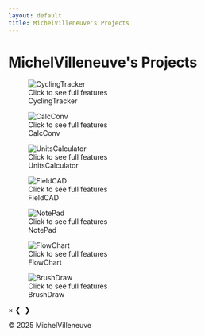 ```yaml
---
layout: default
title: MichelVilleneuve's Projects
---
```


<link rel="stylesheet" href="/assets/css/style.css">

<div class="site-header">
  <h1 class="site-title">MichelVilleneuve's Projects</h1>
</div>

<div class="gallery-container">

  <!-- CyclingTracker -->
  <figure class="gallery-item">
    <div class="img-container" onmouseover="this.classList.add('hovered')" onmouseout="this.classList.remove('hovered')" onclick="openLightbox('cycling')">
      <img src="Images/CyclingTracker.png" alt="CyclingTracker">
      <div class="click-instruction">Click to see full features</div>
    </div>
    <figcaption>CyclingTracker</figcaption>
  </figure>

  <!-- CalcConv -->
  <figure class="gallery-item">
    <div class="img-container" onmouseover="this.classList.add('hovered')" onmouseout="this.classList.remove('hovered')" onclick="openLightbox('calcconv')">
      <img src="Images/CalcConv.jpg" alt="CalcConv">
      <div class="click-instruction">Click to see full features</div>
    </div>
    <figcaption>CalcConv</figcaption>
  </figure>

  <!-- UnitsCalculator -->
  <figure class="gallery-item">
    <div class="img-container" onmouseover="this.classList.add('hovered')" onmouseout="this.classList.remove('hovered')" onclick="openLightbox('unitscalculator')">
      <img src="Images/UnitsCalculator.jpg" alt="UnitsCalculator">
      <div class="click-instruction">Click to see full features</div>
    </div>
    <figcaption>UnitsCalculator</figcaption>
  </figure>

  <!-- FieldCAD -->
  <figure class="gallery-item">
    <div class="img-container" onmouseover="this.classList.add('hovered')" onmouseout="this.classList.remove('hovered')" onclick="openLightbox('fieldcad')">
      <img src="Images/FieldCAD.jpg" alt="FieldCAD">
      <div class="click-instruction">Click to see full features</div>
    </div>
    <figcaption>FieldCAD</figcaption>
  </figure>

  <!-- NotePad -->
  <figure class="gallery-item">
    <div class="img-container" onmouseover="this.classList.add('hovered')" onmouseout="this.classList.remove('hovered')" onclick="openLightbox('notepad')">
      <img src="Images/NotePad.jpg" alt="NotePad">
      <div class="click-instruction">Click to see full features</div>
    </div>
    <figcaption>NotePad</figcaption>
  </figure>

  <!-- FlowChart -->
  <figure class="gallery-item">
    <div class="img-container" onmouseover="this.classList.add('hovered')" onmouseout="this.classList.remove('hovered')" onclick="openLightbox('flowchart')">
      <img src="Images/FlowChart.jpg" alt="FlowChart">
      <div class="click-instruction">Click to see full features</div>
    </div>
    <figcaption>FlowChart</figcaption>
  </figure>

  <!-- BrushDraw -->
  <figure class="gallery-item">
    <div class="img-container" onmouseover="this.classList.add('hovered')" onmouseout="this.classList.remove('hovered')" onclick="openLightbox('brushdraw')">
      <img src="Images/BrushDraw.png" alt="BrushDraw">
      <div class="click-instruction">Click to see full features</div>
    </div>
    <figcaption>BrushDraw</figcaption>
  </figure>

</div>

<!-- Lightbox -->
<div id="lightbox" onclick="closeLightbox()">
  <span id="close">&times;</span>
  <span id="prev" class="lightbox-nav" onclick="prevSlide(event)">&#10094;</span>
  <img id="lightbox-img" src="">
  <span id="next" class="lightbox-nav" onclick="nextSlide(event)">&#10095;</span>
  <div id="features-box"></div>
</div>

<footer>
  <p>&copy; 2025 MichelVilleneuve</p>
</footer>

<script>
const appData = {
  cycling: {
    images: [
      "Images/CyclingTracker.png",
      "Images/CyclingTracker1.png",
      "Images/CyclingTracker2.png",
      "Images/CyclingTracker3.png",
      "Images/CyclingTracker4.png",
      "Images/CyclingTracker5.png"
    ],
    features: `
      <ul>
        <li>Distance</li>
        <li>Road Slope</li>
        <li>Calories</li>
        <li>Current Time</li>
        <li>AVG Speed</li>
        <li>Max Speed</li>
        <li>Elevation Gain</li>
        <li>Elevation Loss</li>
        <li>Elevation Net</li>
      </ul>
    `
  },
  calcconv: { images: ["Images/CalcConv.jpg"], features: "<p>Coming soon...</p>" },
  unitscalculator: { images: ["Images/UnitsCalculator.jpg"], features: "<p>Coming soon...</p>" },
  fieldcad: { images: ["Images/FieldCAD.jpg"], features: "<p>Coming soon...</p>" },
  notepad: { images: ["Images/NotePad.jpg"], features: "<p>Coming soon...</p>" },
  flowchart: { images: ["Images/FlowChart.jpg"], features: "<p>Coming soon...</p>" },
  brushdraw: { images: ["Images/BrushDraw.png"], features: "<p>Coming soon...</p>" }
};

let currentApp = null;
let currentIndex = 0;

function openLightbox(app) {
  event.stopPropagation();
  currentApp = app;
  currentIndex = 0;
  const lightbox = document.getElementById("lightbox");
  lightbox.style.display = "flex";
  showSlide(currentIndex);
}

function closeLightbox() {
  document.getElementById("lightbox").style.display = "none";
}

function showSlide(index) {
  const img = document.getElementById("lightbox-img");
  const featuresBox = document.getElementById("features-box");

  if (index === 0 && appData[currentApp].features) {
    img.src = appData[currentApp].images[0];
    featuresBox.innerHTML = appData[currentApp].features;
    featuresBox.style.display = "block";
  } else {
    img.src = appData[currentApp].images[index];
    featuresBox.style.display = "none";
  }
}

function nextSlide(event) {
  event.stopPropagation();
  currentIndex++;
  if (currentIndex >= appData[currentApp].images.length) currentIndex = 0;
  showSlide(currentIndex);
}

function prevSlide(event) {
  event.stopPropagation();
  currentIndex--;
  if (currentIndex < 0) currentIndex = appData[currentApp].images.length - 1;
  showSlide(currentIndex);
}
</script>
